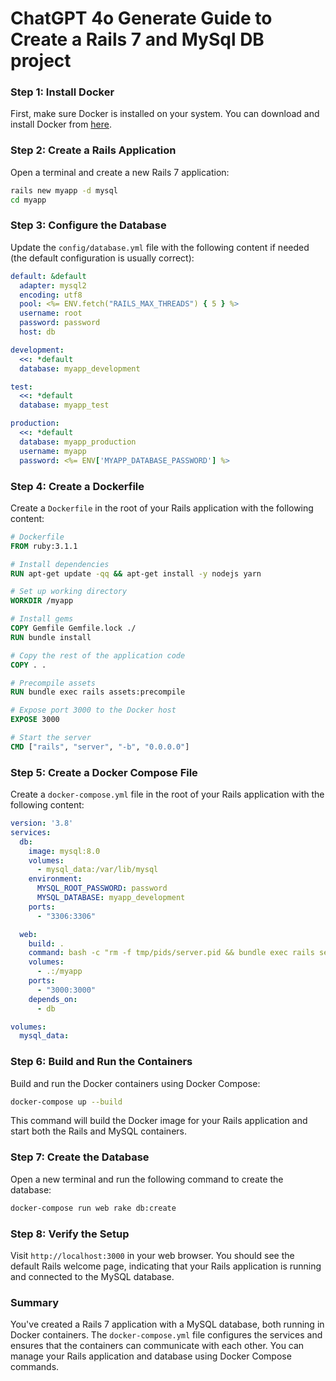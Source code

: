 # ChatGPT 4o Generate Guide to Create a Rails 7 and MySql DB project

### Step 1: Install Docker

First, make sure Docker is installed on your system. You can download and install Docker from [here](https://www.docker.com/products/docker-desktop).

### Step 2: Create a Rails Application

Open a terminal and create a new Rails 7 application:

```bash
rails new myapp -d mysql
cd myapp
```

### Step 3: Configure the Database

Update the `config/database.yml` file with the following content if needed (the default configuration is usually correct):

```yaml
default: &default
  adapter: mysql2
  encoding: utf8
  pool: <%= ENV.fetch("RAILS_MAX_THREADS") { 5 } %>
  username: root
  password: password
  host: db

development:
  <<: *default
  database: myapp_development

test:
  <<: *default
  database: myapp_test

production:
  <<: *default
  database: myapp_production
  username: myapp
  password: <%= ENV['MYAPP_DATABASE_PASSWORD'] %>
```

### Step 4: Create a Dockerfile

Create a `Dockerfile` in the root of your Rails application with the following content:

```Dockerfile
# Dockerfile
FROM ruby:3.1.1

# Install dependencies
RUN apt-get update -qq && apt-get install -y nodejs yarn

# Set up working directory
WORKDIR /myapp

# Install gems
COPY Gemfile Gemfile.lock ./
RUN bundle install

# Copy the rest of the application code
COPY . .

# Precompile assets
RUN bundle exec rails assets:precompile

# Expose port 3000 to the Docker host
EXPOSE 3000

# Start the server
CMD ["rails", "server", "-b", "0.0.0.0"]
```

### Step 5: Create a Docker Compose File

Create a `docker-compose.yml` file in the root of your Rails application with the following content:

```yaml
version: '3.8'
services:
  db:
    image: mysql:8.0
    volumes:
      - mysql_data:/var/lib/mysql
    environment:
      MYSQL_ROOT_PASSWORD: password
      MYSQL_DATABASE: myapp_development
    ports:
      - "3306:3306"

  web:
    build: .
    command: bash -c "rm -f tmp/pids/server.pid && bundle exec rails server -b '0.0.0.0'"
    volumes:
      - .:/myapp
    ports:
      - "3000:3000"
    depends_on:
      - db

volumes:
  mysql_data:
```

### Step 6: Build and Run the Containers

Build and run the Docker containers using Docker Compose:

```bash
docker-compose up --build
```

This command will build the Docker image for your Rails application and start both the Rails and MySQL containers.

### Step 7: Create the Database

Open a new terminal and run the following command to create the database:

```bash
docker-compose run web rake db:create
```

### Step 8: Verify the Setup

Visit `http://localhost:3000` in your web browser. You should see the default Rails welcome page, indicating that your Rails application is running and connected to the MySQL database.

### Summary

You've created a Rails 7 application with a MySQL database, both running in Docker containers. The `docker-compose.yml` file configures the services and ensures that the containers can communicate with each other. You can manage your Rails application and database using Docker Compose commands.
